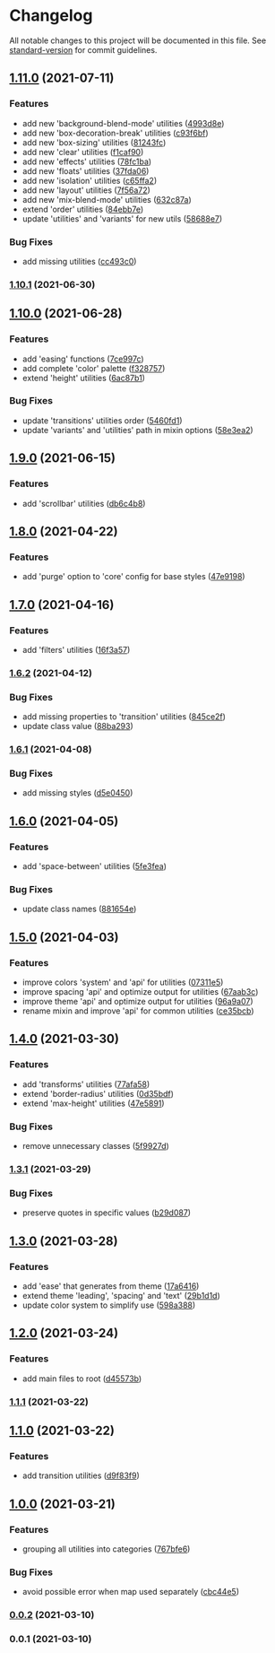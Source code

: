 # Changelog

All notable changes to this project will be documented in this file. See [standard-version](https://github.com/conventional-changelog/standard-version) for commit guidelines.

## [1.11.0](https://github.com/ivodolenc/nevo/compare/v1.10.1...v1.11.0) (2021-07-11)


### Features

* add new 'background-blend-mode' utilities ([4993d8e](https://github.com/ivodolenc/nevo/commit/4993d8eaaa7a37f6f346493483c452d5afa115f1))
* add new 'box-decoration-break' utilities ([c93f6bf](https://github.com/ivodolenc/nevo/commit/c93f6bfb9bb993fd39816574802a2475baacdc50))
* add new 'box-sizing' utilities ([81243fc](https://github.com/ivodolenc/nevo/commit/81243fcec66b1ac9eed772b9cef163dac827963c))
* add new 'clear' utilities ([f1caf90](https://github.com/ivodolenc/nevo/commit/f1caf906b93c4bbaa41f7bf842b26c2364d97f45))
* add new 'effects' utilities ([78fc1ba](https://github.com/ivodolenc/nevo/commit/78fc1ba22d619a6cf5b189eb0ee6aa92b9dc74fe))
* add new 'floats' utilities ([37fda06](https://github.com/ivodolenc/nevo/commit/37fda06d90c2f759f207429e360774d70baf8d17))
* add new 'isolation' utilities ([c65ffa2](https://github.com/ivodolenc/nevo/commit/c65ffa2121cc80512fda4b295523b1ed514a7eb6))
* add new 'layout' utilities ([7f56a72](https://github.com/ivodolenc/nevo/commit/7f56a7232827962ac76506aeb7832988ebb035ad))
* add new 'mix-blend-mode' utilities ([632c87a](https://github.com/ivodolenc/nevo/commit/632c87a71c9f9d0a3c4403fe91eecd59d8c96a88))
* extend 'order' utilities ([84ebb7e](https://github.com/ivodolenc/nevo/commit/84ebb7e01187911c7e914d4c90348bfa4a73d1ab))
* update 'utilities' and 'variants' for new utils ([58688e7](https://github.com/ivodolenc/nevo/commit/58688e7c0f2802ff9f78bdf44c17d72f2933f82d))


### Bug Fixes

* add missing  utilities ([cc493c0](https://github.com/ivodolenc/nevo/commit/cc493c06f69626a6bf57680c906a3ddfef6e339a))

### [1.10.1](https://github.com/ivodolenc/nevo/compare/v1.10.0...v1.10.1) (2021-06-30)

## [1.10.0](https://github.com/ivodolenc/nevo/compare/v1.9.0...v1.10.0) (2021-06-28)


### Features

* add 'easing' functions ([7ce997c](https://github.com/ivodolenc/nevo/commit/7ce997c9aa0cf4cb33074d068b9a1870634b8540))
* add complete 'color' palette ([f328757](https://github.com/ivodolenc/nevo/commit/f328757e44880ce701137af73db67b661d57414b))
* extend 'height' utilities ([6ac87b1](https://github.com/ivodolenc/nevo/commit/6ac87b15f43e129571fee7e2cd8ce27b2b156847))


### Bug Fixes

* update 'transitions' utilities order ([5460fd1](https://github.com/ivodolenc/nevo/commit/5460fd1280d8e478327b95aa0a91508de3645250))
* update 'variants' and 'utilities' path in mixin options ([58e3ea2](https://github.com/ivodolenc/nevo/commit/58e3ea218a49e9a8b096ef899c49e7716e76a7f3))

## [1.9.0](https://github.com/ivodolenc/nevo/compare/v1.8.0...v1.9.0) (2021-06-15)


### Features

* add 'scrollbar' utilities ([db6c4b8](https://github.com/ivodolenc/nevo/commit/db6c4b8c2e621de59b91d0853279e11dd8538c6a))

## [1.8.0](https://github.com/ivodolenc/nevo/compare/v1.7.0...v1.8.0) (2021-04-22)


### Features

* add 'purge' option to 'core' config for base styles ([47e9198](https://github.com/ivodolenc/nevo/commit/47e919860002a66ff1906c5afd92359d954b792e))

## [1.7.0](https://github.com/ivodolenc/nevo/compare/v1.6.2...v1.7.0) (2021-04-16)


### Features

* add 'filters' utilities ([16f3a57](https://github.com/ivodolenc/nevo/commit/16f3a57951fe9700690ed2a0348c8a807b38af29))

### [1.6.2](https://github.com/ivodolenc/nevo/compare/v1.6.1...v1.6.2) (2021-04-12)


### Bug Fixes

* add missing properties to 'transition' utilities ([845ce2f](https://github.com/ivodolenc/nevo/commit/845ce2fb171b68152cc75af9f91e3197d569ac07))
* update class value ([88ba293](https://github.com/ivodolenc/nevo/commit/88ba2931f723139e3ab78921782bf3f50a447b16))

### [1.6.1](https://github.com/ivodolenc/nevo/compare/v1.6.0...v1.6.1) (2021-04-08)


### Bug Fixes

* add missing styles ([d5e0450](https://github.com/ivodolenc/nevo/commit/d5e0450e6a56afae2d109470d6f4403ea3d75d19))

## [1.6.0](https://github.com/ivodolenc/nevo/compare/v1.5.0...v1.6.0) (2021-04-05)


### Features

* add 'space-between' utilities ([5fe3fea](https://github.com/ivodolenc/nevo/commit/5fe3fea9554393377645e1b052eef46f812def87))


### Bug Fixes

* update class names ([881654e](https://github.com/ivodolenc/nevo/commit/881654eada023943fe7f6a1b32e3861bd07fdc63))

## [1.5.0](https://github.com/ivodolenc/nevo/compare/v1.4.0...v1.5.0) (2021-04-03)


### Features

* improve colors 'system' and 'api' for utilities ([07311e5](https://github.com/ivodolenc/nevo/commit/07311e530667a5a49c8f1f90593f9e8a43d45a89))
* improve spacing 'api' and optimize output for utilities ([67aab3c](https://github.com/ivodolenc/nevo/commit/67aab3c331b99e56ce449f0bac53d2d8c2e6a8c8))
* improve theme 'api' and optimize output for utilities ([96a9a07](https://github.com/ivodolenc/nevo/commit/96a9a0769f8a03ff1ce740950b06ee05a880514d))
* rename mixin and improve 'api' for common utilities ([ce35bcb](https://github.com/ivodolenc/nevo/commit/ce35bcb3a344ad33d67566a0c225dba7c27899b9))

## [1.4.0](https://github.com/ivodolenc/nevo/compare/v1.3.1...v1.4.0) (2021-03-30)


### Features

* add 'transforms' utilities ([77afa58](https://github.com/ivodolenc/nevo/commit/77afa58f7f6e8697a2bc09c7b23ce42a6e51589c))
* extend 'border-radius' utilities ([0d35bdf](https://github.com/ivodolenc/nevo/commit/0d35bdf786aabf6023f497d2807d695f7b7c5655))
* extend 'max-height' utilities ([47e5891](https://github.com/ivodolenc/nevo/commit/47e58914c4300606224192b6a9f4ed6512be5fe5))


### Bug Fixes

* remove unnecessary classes ([5f9927d](https://github.com/ivodolenc/nevo/commit/5f9927dc903dcfc97abd7c832ef4414a24a8a48d))

### [1.3.1](https://github.com/ivodolenc/nevo/compare/v1.3.0...v1.3.1) (2021-03-29)


### Bug Fixes

* preserve quotes in specific values ([b29d087](https://github.com/ivodolenc/nevo/commit/b29d087c7af7e1cd822ca256eff2398ac3491a6d))

## [1.3.0](https://github.com/ivodolenc/nevo/compare/v1.2.0...v1.3.0) (2021-03-28)


### Features

* add 'ease' that generates from theme ([17a6416](https://github.com/ivodolenc/nevo/commit/17a6416b7fc78a47d336cca510d1a57464904f24))
* extend theme 'leading', 'spacing' and 'text' ([29b1d1d](https://github.com/ivodolenc/nevo/commit/29b1d1deaf238e6395e88b8a53494c50354d5ea5))
* update color system to simplify use ([598a388](https://github.com/ivodolenc/nevo/commit/598a3887e49ea9e8b6278339b7e04c7f91ed75f7))

## [1.2.0](https://github.com/ivodolenc/nevo/compare/v1.1.1...v1.2.0) (2021-03-24)


### Features

* add main files to root ([d45573b](https://github.com/ivodolenc/nevo/commit/d45573bf3877564c0845af0825324139dce9df99))

### [1.1.1](https://github.com/ivodolenc/nevo/compare/v1.1.0...v1.1.1) (2021-03-22)

## [1.1.0](https://github.com/ivodolenc/nevo/compare/v1.0.0...v1.1.0) (2021-03-22)


### Features

* add transition utilities ([d9f83f9](https://github.com/ivodolenc/nevo/commit/d9f83f93db3fd34ed245f3d159cb27cb924cd6b6))

## [1.0.0](https://github.com/ivodolenc/nevo/compare/v0.0.2...v1.0.0) (2021-03-21)


### Features

* grouping all utilities into categories ([767bfe6](https://github.com/ivodolenc/nevo/commit/767bfe68b82a19b7e4934095368092b56f01eff5))


### Bug Fixes

* avoid possible error when map used separately ([cbc44e5](https://github.com/ivodolenc/nevo/commit/cbc44e561e51af0fbeb9c09572b769808022cc09))

### [0.0.2](https://github.com/ivodolenc/nevo/compare/v0.0.1...v0.0.2) (2021-03-10)

### 0.0.1 (2021-03-10)
